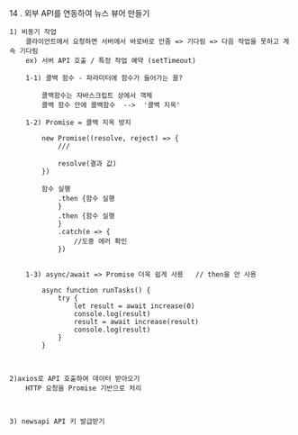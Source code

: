 14 . 외부 API를 연동하여 뉴스 뷰어 만들기

    1) 비동기 작업 
        클라이언트에서 요청하면 서버에서 바로바로 안줌 => 기다림 => 다음 작업을 못하고 계속 기다림
        ex) 서버 API 호출 / 특정 작업 예약 (setTimeout)

        1-1) 콜백 함수 - 파라미터에 함수가 들어가는 꼴?

            콜백함수는 자바스크립트 상에서 객체 
            콜백 함수 안에 콜백함수  -->  '콜백 지옥'
             
        1-2) Promise = 콜백 지옥 방지

            new Promise((resolve, reject) => {
                ///

                resolve(결과 값)
            })

            함수 실행
                .then {함수 실행
                }
                .then {함수 실행
                }
                .catch(e => {
                    //도중 에러 확인 
                })


        1-3) async/await => Promise 더욱 쉽게 사용   // then을 안 사용 
            
            async function runTasks() {
                try {
                    let result = await increase(0)
                    console.log(result)
                    result = await increase(result)
                    console.log(result)
                }                
            }

            

    2)axios로 API 호출하여 데이터 받아오기  
        HTTP 요청을 Promise 기반으로 처리 


    
    3) newsapi API 키 발급받기 

        



    

